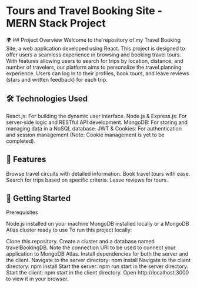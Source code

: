 # Tours and Travel Booking Site - MERN Stack Project
🌍 ## Project Overview
Welcome to the repository of my Travel Booking Site, a web application developed using React.  This project is designed to offer users a seamless experience in browsing and booking travel tours. With features allowing users to search for trips by location, distance, and number of travelers, our platform aims to personalize the travel planning experience. Users can log in to their profiles, book tours, and leave reviews (stars and written feedback) for each trip.

## 🛠 Technologies Used
React.js: For building the dynamic user interface.
Node.js & Express.js: For server-side logic and RESTful API development.
MongoDB: For storing and managing data in a NoSQL database.
JWT & Cookies: For authentication and session management (Note: Cookie management is yet to be completed).

## 🌟 Features
Browse travel circuits with detailed information.
Book travel tours with ease.
Search for trips based on specific criteria.
Leave reviews for tours.

## 🚀 Getting Started
Prerequisites

Node.js installed on your machine
MongoDB installed locally or a MongoDB Atlas cluster ready to use
To run this project locally:

Clone this repository.
Create a cluster and a database named travelBookingDB. Note the connection URI to be used to connect your application to MongoDB Atlas.
Install dependencies for both the server and the client.
Navigate to the server directory: npm install
Navigate to the client directory: npm install
Start the server: npm run start in the server directory.
Start the client: npm start in the client directory.
Open http://localhost:3000 to view it in your browser.
